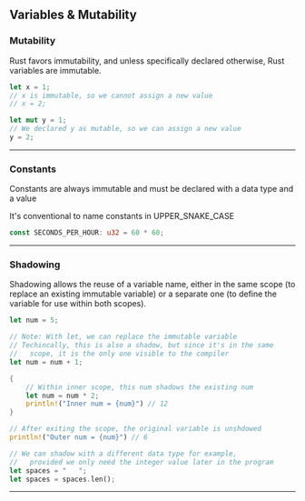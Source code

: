 ## Variables & Mutability ##

### Mutability ###

Rust favors immutability, and unless specifically declared
otherwise, Rust variables are immutable.

```rust
let x = 1;
// x is immutable, so we cannot assign a new value
// x = 2;

let mut y = 1;
// We declared y as mutable, so we can assign a new value
y = 2;
```

---

### Constants ###

Constants are always immutable and must be declared with a data
type and a value

It's conventional to name constants in UPPER_SNAKE_CASE

```rust
const SECONDS_PER_HOUR: u32 = 60 * 60;
```

---

### Shadowing ###

Shadowing allows the reuse of a variable name, either in the same
scope (to replace an existing immutable variable) or a separate one
(to define the variable for use within both scopes).

```rust
let num = 5;

// Note: With let, we can replace the immutable variable
// Techincally, this is also a shadow, but since it's in the same
//   scope, it is the only one visible to the compiler
let num = num + 1;

{
    // Within inner scope, this num shadows the existing num
    let num = num * 2;
    println!("Inner num = {num}") // 12
}

// After exiting the scope, the original variable is unshdowed
println!("Outer num = {num}") // 6

// We can shadow with a different data type for example,
//   provided we only need the integer value later in the program
let spaces = "   ";
let spaces = spaces.len();
```

---


